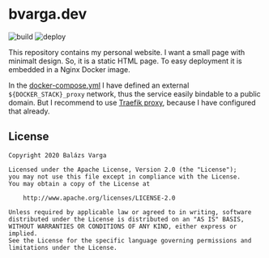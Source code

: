 # bvarga.dev

![build](https://github.com/warnyul/bvarga.dev/workflows/build/badge.svg) ![deploy](https://github.com/warnyul/bvarga.dev/workflows/deploy/badge.svg)

This repository contains my personal website. I want a small page with minimalt design. So, it is a static HTML page. To easy deployment it is embedded in a Nginx Docker image.

In the [docker-compose.yml](docker-compose.yml) I have defined an external `${DOCKER_STACK}_proxy` network, thus the service easily bindable to a public domain. But I recommend to use [Traefik proxy](https://github.com/warnyul/traefik-docker-compose), because I have configured that already.

## License

    Copyright 2020 Balázs Varga

    Licensed under the Apache License, Version 2.0 (the "License");
    you may not use this file except in compliance with the License.
    You may obtain a copy of the License at

        http://www.apache.org/licenses/LICENSE-2.0

    Unless required by applicable law or agreed to in writing, software
    distributed under the License is distributed on an "AS IS" BASIS,
    WITHOUT WARRANTIES OR CONDITIONS OF ANY KIND, either express or implied.
    See the License for the specific language governing permissions and
    limitations under the License.

